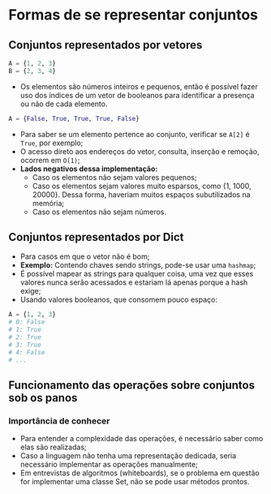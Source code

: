 # Formas de se representar conjuntos

## Conjuntos representados por vetores

~~~py
A = {1, 2, 3}
B = {2, 3, 4}
~~~

* Os elementos são números inteiros e pequenos, então é possível fazer uso dos índices de um vetor de booleanos para identificar a presença ou não de cada elemento.

~~~py
A = {False, True, True, True, False}
~~~

* Para saber se um elemento pertence ao conjunto, verificar se `A[2]` é `True`, por exemplo;
* O acesso direto aos endereços do vetor, consulta, inserção e remoção, ocorrem em `O(1)`;
* **Lados negativos dessa implementação:**
  * Caso os elementos não sejam valores pequenos;
  * Caso os elementos sejam valores muito esparsos, como {1, 1000, 20000}. Dessa forma, haveriam muitos espaços subutilizados na memória;
  * Caso os elementos não sejam números.

## Conjuntos representados por Dict

* Para casos em que o vetor não é bom;
* **Exemplo:** Contendo chaves sendo strings, pode-se usar uma `hashmap`;
* É possível mapear as strings para qualquer coisa, uma vez que esses valores nunca serão acessados e estariam lá apenas porque a hash exige;
* Usando valores booleanos, que consomem pouco espaço:

~~~py
A = {1, 2, 3}
# 0: False
# 1: True
# 2: True
# 3: True
# 4: False
# ...
~~~

## Funcionamento das operações sobre conjuntos sob os panos

### Importância de conhecer

* Para entender a complexidade das operações, é necessário saber como elas são realizadas;
* Caso a linguagem não tenha uma representação dedicada, seria necessário implementar as operações manualmente;
* Em entrevistas de algoritmos (whiteboards), se o problema em questão for implementar uma classe Set, não se pode usar métodos prontos.
